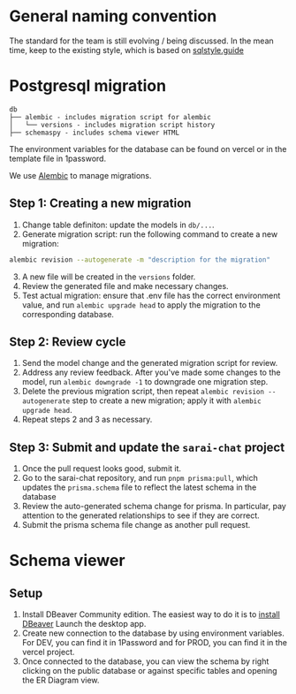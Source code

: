 # General naming convention

The standard for the team is still evolving / being discussed. In the mean time, keep to the existing style, which is based on [sqlstyle.guide](https://www.sqlstyle.guide/#naming-conventions)

# Postgresql migration 

```
db
├── alembic - includes migration script for alembic
│   └── versions - includes migration script history
├── schemaspy - includes schema viewer HTML
```

The environment variables for the database can be found on vercel or in the template file in 1password. 

We use [Alembic](https://alembic.sqlalchemy.org/en/latest/) to manage migrations. 

## Step 1: Creating a new migration

1. Change table definiton: update the models in `db/...`. 
2. Generate migration script: run the following command to create a new migration:
```bash
alembic revision --autogenerate -m "description for the migration"
```
3. A new file will be created in the `versions` folder. 
4. Review the generated file and make necessary changes. 
5. Test actual migration: ensure that .env file has the correct environment value, and run `alembic upgrade head` to apply the migration to the corresponding database. 

## Step 2: Review cycle
1. Send the model change and the generated migration script for review.
2. Address any review feedback. After you've made some changes to the model, run `alembic downgrade -1` to downgrade one migration step. 
3. Delete the previous migration script, then repeat `alembic revision --autogenerate` step to create a new migration; apply it with `alembic upgrade head`. 
4. Repeat steps 2 and 3 as necessary.

## Step 3: Submit and update the `sarai-chat` project
1. Once the pull request looks good, submit it.
2. Go to the sarai-chat repository, and run `pnpm prisma:pull`, which updates the `prisma.schema` file to reflect the latest schema in the database
3. Review the auto-generated schema change for prisma. In particular, pay attention to the generated relationships to see if they are correct.
4. Submit the prisma schema file change as another pull request. 

# Schema viewer
## Setup
1. Install DBeaver Community edition. The easiest way to do it is to [install DBeaver](https://dbeaver.io/) Launch the desktop app.
2. Create new connection to the database by using environment variables. For DEV, you can find it in 1Password and for PROD, you can find it in the vercel project.
3. Once connected to the database, you can view the schema by right clicking on the public database or against specific tables and opening the ER Diagram view.